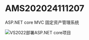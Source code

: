 # AMS202024111207
ASP.NET core MVC 固定资产管理系统

![VS2022部署ASP.NET core项目](https://cdnjson.com/images/2023/06/09/AMS.gif)
